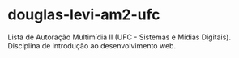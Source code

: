 # douglas-levi-am2-ufc
Lista de Autoração Multimídia II (UFC - Sistemas e Mídias Digitais). Disciplina de introdução ao desenvolvimento web.
